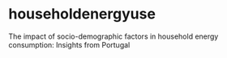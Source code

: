 # householdenergyuse
The impact of socio-demographic factors in household energy consumption:  Insights from Portugal 
